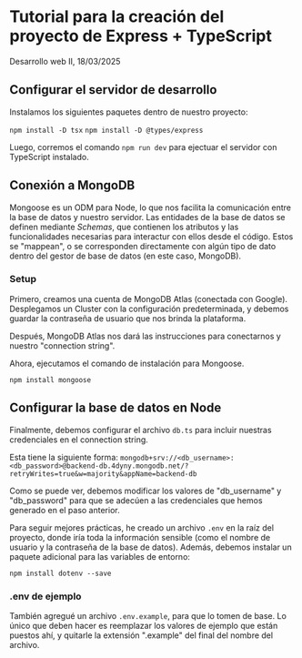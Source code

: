 # Tutorial para la creación del proyecto de Express + TypeScript
Desarrollo web II, 18/03/2025

## Configurar el servidor de desarrollo

Instalamos los siguientes paquetes dentro de nuestro proyecto:

```npm install -D tsx```
```npm install -D @types/express```

Luego, corremos el comando `npm run dev` para ejectuar el servidor con TypeScript instalado.

## Conexión a MongoDB

Mongoose es un ODM para Node, lo que nos facilita la comunicación entre la base de datos y nuestro servidor.
Las entidades de la base de datos se definen mediante *Schemas*, que contienen los atributos y las funcionalidades necesarias para interactur con ellos desde el código. Estos se "mappean", o se corresponden directamente con algún tipo de dato dentro del gestor de base de datos (en este caso, MongoDB).

### Setup

Primero, creamos una cuenta de MongoDB Atlas (conectada con Google). Desplegamos un Cluster con la configuración predeterminada, y debemos guardar la contraseña de usuario que nos brinda la plataforma.

Después, MongoDB Atlas nos dará las instrucciones para conectarnos y nuestro "connection string".

Ahora, ejecutamos el comando de instalación para Mongoose.

```npm install mongoose```

## Configurar la base de datos en Node

Finalmente, debemos configurar el archivo `db.ts` para incluir nuestras credenciales en el connection string.

Esta tiene la siguiente forma:
```mongodb+srv://<db_username>:<db_password>@backend-db.4dyny.mongodb.net/?retryWrites=true&w=majority&appName=backend-db```

Como se puede ver, debemos modificar los valores de "db_username" y "db_password" para que se adecúen a las credenciales que hemos generado en el paso anterior.

Para seguir mejores prácticas, he creado un archivo `.env` en la raíz del proyecto, donde iría toda la información sensible (como el nombre de usuario y la contraseña de la base de datos). Además, debemos instalar un paquete adicional para las variables de entorno:

```npm install dotenv --save```

### .env de ejemplo

También agregué un archivo `.env.example`, para que lo tomen de base. Lo único que deben hacer es reemplazar los valores de ejemplo que están puestos ahí, y quitarle la extensión ".example" del final del nombre del archivo. 
